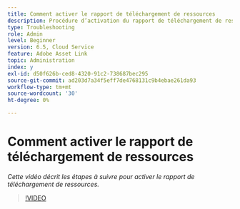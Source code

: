 ```yaml
---
title: Comment activer le rapport de téléchargement de ressources
description: Procédure d’activation du rapport de téléchargement de ressources
type: Troubleshooting
role: Admin
level: Beginner
version: 6.5, Cloud Service
feature: Adobe Asset Link
topic: Administration
index: y
exl-id: d50f626b-ced8-4320-91c2-738687bec295
source-git-commit: ad203d7a34f5eff7de4768131c9b4ebae261da93
workflow-type: tm+mt
source-wordcount: '30'
ht-degree: 0%

---
```


# Comment activer le rapport de téléchargement de ressources

*Cette vidéo décrit les étapes à suivre pour activer le rapport de téléchargement de ressources.*

>[!VIDEO](https://video.tv.adobe.com/v/335463?quality=9&learn=on)
